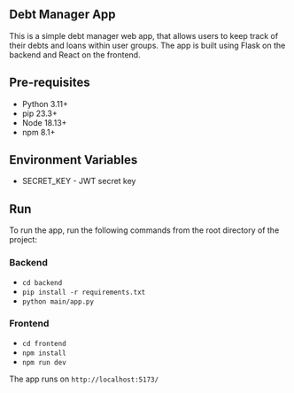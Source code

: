 ## Debt Manager App

This is a simple debt manager web app, that allows users to keep track of their debts and loans within user groups. The app is built using Flask on the backend and React on the frontend.

## Pre-requisites

- Python 3.11+
- pip 23.3+
- Node 18.13+
- npm 8.1+

## Environment Variables

- SECRET_KEY - JWT secret key

## Run

To run the app, run the following commands from the root directory of the project:

### Backend

- `cd backend`
- `pip install -r requirements.txt`
- `python main/app.py`

### Frontend

- `cd frontend`
- `npm install`
- `npm run dev`

The app runs on `http://localhost:5173/`
